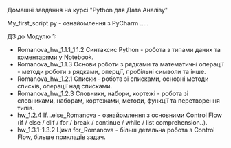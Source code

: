 Домашні завдання на курсі "Python для Дата Аналізу"

My_first_script.py - ознайомлення з PyCharm
.....

ДЗ до Модулю 1:
   - Romanova_hw_1.1.1_1.1.2 Cинтаксис Python  - робота з типами даних та коментарями у Notebook.
   - Romanova_hw_1.1.3 Основи роботи з рядками та математичні операції - методи роботи з рядками, оперції, пробільні символи та інше.
   - Romanova_hw_1.2.1 Списки - робота зі списками, основні методи списків, операції над списками.
   - Romanova_hw_1.2.3 Словники, набори, кортежі - робота зі словниками, наборам, кортежами, методи, функції та перетворення типів.
   - hw_1.2.4 If...else_Romanova - ознайомлення з основними Cоntrol Flow (if / else / elif / for / break / continue / while / list comprehension..).
   - hw_1.3.1-1.3.2 Цикл for_Romanova - більш детальна робота з Cоntrol Flow, більше прикладів задач.
